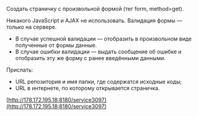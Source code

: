Создать страничку с произвольной формой (тег form, method=get).

Никакого JavaScript и AJAX не использовать.
Валидация формы — только на сервере.

- В случае успешной валидации — отобразить в произвольном виде полученные от формы данные.
- В случае ошибки валидации — выдать сообщение об ошибке и отобразить эту же форму с ранее введёнными данными.

Прислать:
* URL репозитория и имя папки, где содержатся исходные коды;
* URL в интернете, по которому открывается страничка.

[http://178.172.195.18:8180/service3097](http://178.172.195.18:8180/service3097)
